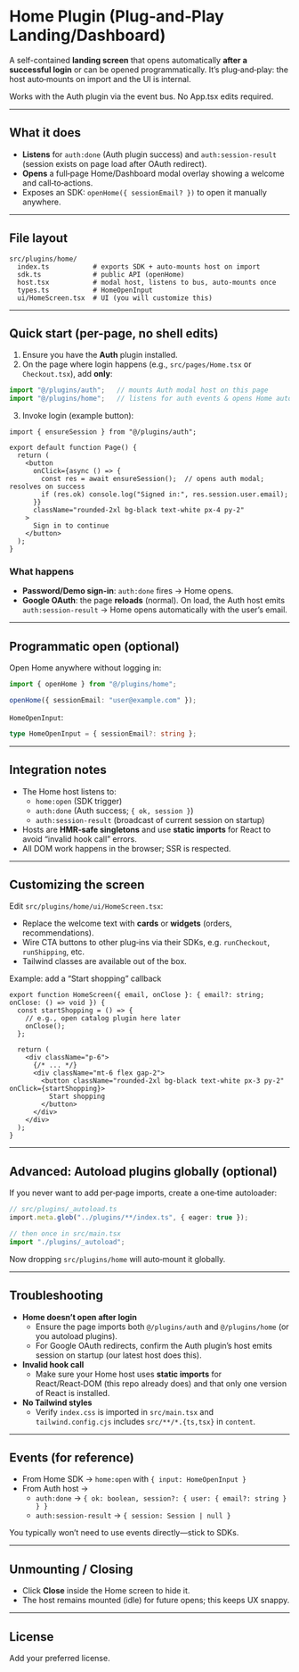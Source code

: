 # Home Plugin (Plug‑and‑Play Landing/Dashboard)

A self-contained **landing screen** that opens automatically **after a successful login** or can be opened programmatically. It’s plug‑and‑play: the host auto‑mounts on import and the UI is internal.

Works with the Auth plugin via the event bus. No App.tsx edits required.

---

## What it does

- **Listens** for `auth:done` (Auth plugin success) and `auth:session-result` (session exists on page load after OAuth redirect).
- **Opens** a full‑page Home/Dashboard modal overlay showing a welcome and call‑to‑actions.
- Exposes an SDK: `openHome({ sessionEmail? })` to open it manually anywhere.

---

## File layout

```
src/plugins/home/
  index.ts           # exports SDK + auto-mounts host on import
  sdk.ts             # public API (openHome)
  host.tsx           # modal host, listens to bus, auto-mounts once
  types.ts           # HomeOpenInput
  ui/HomeScreen.tsx  # UI (you will customize this)
```

---

## Quick start (per-page, no shell edits)

1) Ensure you have the **Auth** plugin installed.
2) On the page where login happens (e.g., `src/pages/Home.tsx` or `Checkout.tsx`), add **only**:

```ts
import "@/plugins/auth";   // mounts Auth modal host on this page
import "@/plugins/home";   // listens for auth events & opens Home automatically
```

3) Invoke login (example button):

```tsx
import { ensureSession } from "@/plugins/auth";

export default function Page() {
  return (
    <button
      onClick={async () => {
        const res = await ensureSession();  // opens auth modal; resolves on success
        if (res.ok) console.log("Signed in:", res.session.user.email);
      }}
      className="rounded-2xl bg-black text-white px-4 py-2"
    >
      Sign in to continue
    </button>
  );
}
```

### What happens
- **Password/Demo sign-in**: `auth:done` fires → Home opens.
- **Google OAuth**: the page **reloads** (normal). On load, the Auth host emits `auth:session-result` → Home opens automatically with the user’s email.

---

## Programmatic open (optional)

Open Home anywhere without logging in:

```ts
import { openHome } from "@/plugins/home";

openHome({ sessionEmail: "user@example.com" });
```

`HomeOpenInput`:
```ts
type HomeOpenInput = { sessionEmail?: string };
```

---

## Integration notes

- The Home host listens to:
  - `home:open` (SDK trigger)  
  - `auth:done` (Auth success; `{ ok, session }`)
  - `auth:session-result` (broadcast of current session on startup)
- Hosts are **HMR‑safe singletons** and use **static imports** for React to avoid “invalid hook call” errors.
- All DOM work happens in the browser; SSR is respected.

---

## Customizing the screen

Edit `src/plugins/home/ui/HomeScreen.tsx`:
- Replace the welcome text with **cards** or **widgets** (orders, recommendations).
- Wire CTA buttons to other plug‑ins via their SDKs, e.g. `runCheckout`, `runShipping`, etc.
- Tailwind classes are available out of the box.

Example: add a “Start shopping” callback

```tsx
export function HomeScreen({ email, onClose }: { email?: string; onClose: () => void }) {
  const startShopping = () => {
    // e.g., open catalog plugin here later
    onClose();
  };

  return (
    <div className="p-6">
      {/* ... */}
      <div className="mt-6 flex gap-2">
        <button className="rounded-2xl bg-black text-white px-3 py-2" onClick={startShopping}>
          Start shopping
        </button>
      </div>
    </div>
  );
}
```

---

## Advanced: Autoload plugins globally (optional)

If you never want to add per‑page imports, create a one‑time autoloader:

```ts
// src/plugins/_autoload.ts
import.meta.glob("../plugins/**/index.ts", { eager: true });

// then once in src/main.tsx
import "./plugins/_autoload";
```

Now dropping `src/plugins/home` will auto‑mount it globally.

---

## Troubleshooting

- **Home doesn’t open after login**
  - Ensure the page imports both `@/plugins/auth` and `@/plugins/home` (or you autoload plugins).
  - For Google OAuth redirects, confirm the Auth plugin’s host emits session on startup (our latest host does this).
- **Invalid hook call**
  - Make sure your Home host uses **static imports** for React/React‑DOM (this repo already does) and that only one version of React is installed.
- **No Tailwind styles**
  - Verify `index.css` is imported in `src/main.tsx` and `tailwind.config.cjs` includes `src/**/*.{ts,tsx}` in `content`.

---

## Events (for reference)

- From Home SDK → `home:open` with `{ input: HomeOpenInput }`
- From Auth host →
  - `auth:done` → `{ ok: boolean, session?: { user: { email?: string } } }`
  - `auth:session-result` → `{ session: Session | null }`

You typically won’t need to use events directly—stick to SDKs.

---

## Unmounting / Closing

- Click **Close** inside the Home screen to hide it.
- The host remains mounted (idle) for future opens; this keeps UX snappy.

---

## License

Add your preferred license.
